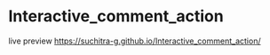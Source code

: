 # Interactive_comment_action

live preview
https://suchitra-g.github.io/Interactive_comment_action/
